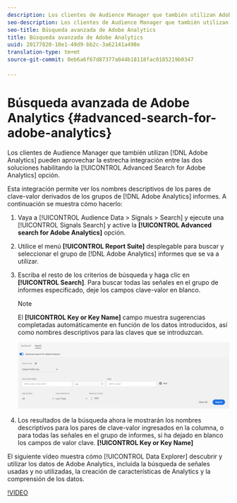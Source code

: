 ```yaml
---
description: Los clientes de Audience Manager que también utilizan Adobe Analytics pueden aprovechar la estrecha integración entre las dos soluciones habilitando la opción Búsqueda avanzada para Adobe Analytics.
seo-description: Los clientes de Audience Manager que también utilizan Adobe Analytics pueden aprovechar la estrecha integración entre las dos soluciones habilitando la opción Búsqueda avanzada para Adobe Analytics.
seo-title: Búsqueda avanzada de Adobe Analytics
title: Búsqueda avanzada de Adobe Analytics
uuid: 20177820-10e1-49d9-bb2c-3a62141a498e
translation-type: tm+mt
source-git-commit: 0eb6a6f67d87377a044b18118fac0185219b0347

---
```



# Búsqueda avanzada de Adobe Analytics {#advanced-search-for-adobe-analytics}

Los clientes de Audience Manager que también utilizan [!DNL Adobe Analytics] pueden aprovechar la estrecha integración entre las dos soluciones habilitando la [!UICONTROL Advanced Search for Adobe Analytics] opción.

Esta integración permite ver los nombres descriptivos de los pares de clave-valor derivados de los grupos de [!DNL Adobe Analytics] informes. A continuación se muestra cómo hacerlo:

1. Vaya a [!UICONTROL Audience Data > Signals > Search] y ejecute una [!UICONTROL Signals Search] y active la **[!UICONTROL Advanced search for Adobe Analytics]** opción.
1. Utilice el menú **[!UICONTROL Report Suite]** desplegable para buscar y seleccionar el grupo de [!DNL Adobe Analytics] informes que se va a utilizar.
1. Escriba el resto de los criterios de búsqueda y haga clic en **[!UICONTROL Search]**. Para buscar todas las señales en el grupo de informes especificado, deje los campos clave-valor en blanco.
   >[!NOTE]
   >
   >El **[!UICONTROL Key or Key Name]** campo muestra sugerencias completadas automáticamente en función de los datos introducidos, así como nombres descriptivos para las claves que se introduzcan.

   ![](assets/signals-search-analytics.png)
1. Los resultados de la búsqueda ahora le mostrarán los nombres descriptivos para los pares de clave-valor ingresados en la columna, o para todas las señales en el grupo de informes, si ha dejado en blanco los campos de valor clave. **[!UICONTROL Key or Key Name]**

El siguiente vídeo muestra cómo [!UICONTROL Data Explorer] descubrir y utilizar los datos de Adobe Analytics, incluida la búsqueda de señales usadas y no utilizadas, la creación de características de Analytics y la comprensión de los datos.

[!VIDEO](https://video.tv.adobe.com/v/25150?captions=spa)
